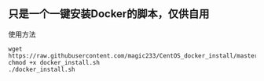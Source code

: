 ## 只是一个一键安装Docker的脚本，仅供自用
使用方法
```
wget https://raw.githubusercontent.com/magic233/CentOS_docker_install/master/docker_install.sh
chmod +x docker_install.sh
./docker_install.sh
```
